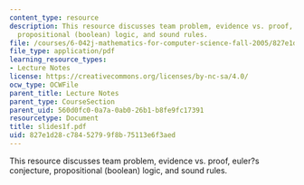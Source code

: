 ```yaml
---
content_type: resource
description: This resource discusses team problem, evidence vs. proof, euler?s conjecture,
  propositional (boolean) logic, and sound rules.
file: /courses/6-042j-mathematics-for-computer-science-fall-2005/827e1d28c78452799f8b75113e6f3aed_slides1f.pdf
file_type: application/pdf
learning_resource_types:
- Lecture Notes
license: https://creativecommons.org/licenses/by-nc-sa/4.0/
ocw_type: OCWFile
parent_title: Lecture Notes
parent_type: CourseSection
parent_uid: 560d0fc0-0a7a-0ab0-26b1-b8fe9fc17391
resourcetype: Document
title: slides1f.pdf
uid: 827e1d28-c784-5279-9f8b-75113e6f3aed
---
```

This resource discusses team problem, evidence vs. proof, euler?s conjecture, propositional (boolean) logic, and sound rules.